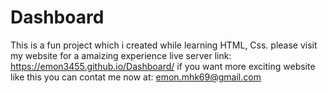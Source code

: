 # Dashboard
This is a fun project which i created while learning HTML, Css.
please visit my website for a amaizing experience live server link: https://emon3455.github.io/Dashboard/
if you want more exciting website like this you can contat me now at: emon.mhk69@gmail.com

